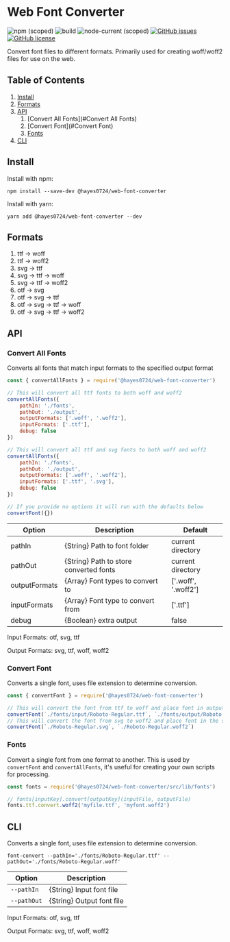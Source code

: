 # Web Font Converter
![npm (scoped)](https://img.shields.io/npm/v/@hayes0724/web-font-converter)
![build](https://github.com/hayes0724/web-font-converter/workflows/Node.js%20CI/badge.svg?branch=master)
![node-current (scoped)](https://img.shields.io/node/v/@hayes0724/web-font-converter)
[![GitHub issues](https://img.shields.io/github/issues/hayes0724/web-font-converter.svg)](https://GitHub.com/hayes0724/web-font-converter/issues/)
[![GitHub license](https://img.shields.io/github/license/hayes0724/web-font-converter.svg)](https://github.com/hayes0724/web-font-converter/blob/master/LICENSE)

Convert font files to different formats. 
Primarily used for creating woff/woff2 files for use on the web.

## Table of Contents
1. [Install](#Install)
2. [Formats](#Formats)
3. [API](#API)
    1. [Convert All Fonts](#Convert All Fonts)
    2. [Convert Font](#Convert Font)
    3. [Fonts](#Fonts)
4. [CLI](#CLI)

## Install
Install with npm:
```shell script
npm install --save-dev @hayes0724/web-font-converter
```
Install with yarn:
```shell script
yarn add @hayes0724/web-font-converter --dev
```


## Formats

1. ttf -> woff
2. ttf -> woff2
3. svg -> ttf
4. svg -> ttf -> woff
5. svg -> ttf -> woff2
6. otf -> svg
7. otf -> svg -> ttf
3. otf -> svg -> ttf -> woff
4. otf -> svg -> ttf -> woff2

## API

### Convert All Fonts
Converts all fonts that match input formats to the specified output format
```javascript
const { convertAllFonts } = require('@hayes0724/web-font-converter')

// This will convert all ttf fonts to both woff and woff2
convertAllFonts({
    pathIn: './fonts',
    pathOut: './output',
    outputFormats: ['.woff', '.woff2'],
    inputFormats: ['.ttf'],
    debug: false
})

// This will convert all ttf and svg fonts to both woff and woff2
convertAllFonts({
    pathIn: './fonts',
    pathOut: './output',
    outputFormats: ['.woff', '.woff2'],
    inputFormats: ['.ttf', '.svg'],
    debug: false
})

// If you provide no options it will run with the defaults below
convertFont({})
```

| Option | Description | Default
| --- | --- | --- |
| pathIn | {String} Path to font folder | current directory |
| pathOut | {String} Path to store converted fonts | current directory |
| outputFormats | {Array} Font types to convert to | ['.woff', '.woff2'] |
| inputFormats | {Array} Font type to convert from | ['.ttf'] |
| debug | {Boolean} extra output | false |

Input Formats: otf, svg, ttf

Output Formats: svg, ttf, woff, woff2

### Convert Font
Converts a single font, uses file extension to determine conversion.
```javascript
const { convertFont } = require('@hayes0724/web-font-converter')

// This will convert the font from ttf to woff and place font in output folder
convertFont(`./fonts/input/Roboto-Regular.ttf`, `./fonts/output/Roboto-Regular.woff`)
// This will convert the font from svg to woff2 and place font in the same folder
convertFont(`./Roboto-Regular.svg`, `./Roboto-Regular.woff2`)
```

### Fonts
Convert a single font from one format to another. This is used by `convertFont` and `convertAllFonts`, it's useful for creating your own 
scripts for processing.
```javascript
const fonts = require('@hayes0724/web-font-converter/src/lib/fonts')

// fonts[inputKey].convert[outputKey](inputFile, outputFile)
fonts.ttf.convert.woff2('myfile.ttf', 'myfont.woff2')
```

## CLI 
Converts a single font, uses file extension to determine conversion.
```shell script
font-convert --pathIn='./fonts/Roboto-Regular.ttf' --pathOut='./fonts/Roboto-Regular.woff'
```

| Option | Description 
| --- | --- |
| `--pathIn` | {String} Input font file |
| `--pathOut` | {String} Output font file |

Input Formats: otf, svg, ttf

Output Formats: svg, ttf, woff, woff2

